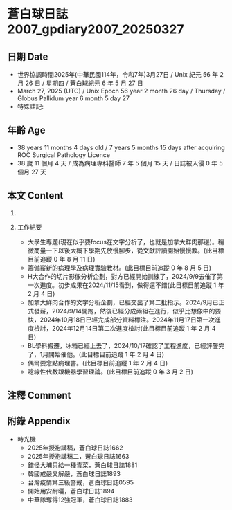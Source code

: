 [_metadata_:encoding]: - "utf-8"
[_metadata_:language]: - "zh-Hant-TW"
[_metadata_:fileformat]: - "markdown"
[_metadata_:MIME_type]: - "text/plain"
[_metadata_:markdown_version]: - "commonmark version 0.30"
[_metadata_:markdown_spec]: - "https://spec.commonmark.org/0.30/"

# 蒼白球日誌2007_gpdiary2007_20250327 #

## 日期 Date ##

* 世界協調時間2025年(中華民國114年，令和7年)3月27日 / Unix 紀元 56 年 2 月 26 日 / 星期四 / 蒼白球紀元 6 年 5 月 27 日
* March 27, 2025 (UTC) / Unix Epoch 56 year 2 month 26 day / Thursday / Globus Pallidum year 6 month 5 day 27
* 特殊註記:

## 年齡 Age ##

* 38 years 11 months 4 days old / 7 years 5 months 15 days after acquiring ROC Surgical Pathology Licence
* 38 歲 11 個月 4 天 / 成為病理專科醫師 7 年 5 個月 15 天 / 日誌被入侵 0 年 5 個月 27 天

## 本文 Content ##

1. 

2. 工作紀要

    - 大學生專題(現在似乎要focus在文字分析了，也就是加拿大鮮肉那邊)。稍微商量一下以後大概下學期先放慢腳步，從文獻評讀開始慢慢教。(此目標目前追蹤 0 年 8 月 11 日)
    - 籌備嶄新的病理學及病理實驗教材。(此目標目前追蹤 0 年 8 月 5 日)
    - H大合作的切片影像分析企劃，對方已經開始訓練了，2024/9/9去催了第一次進度。初步成果在2024/11/15看到，做得還不錯(此目標目前追蹤 1 年 2 月 4 日)
    - 加拿大鮮肉合作的文字分析企劃，已經交出了第二批指示。2024/9月已正式發薪，2024/9/14開跑，然後已經分成兩組在進行，似乎比想像中的要快，2024年10月18日已經完成部分資料標注。2024年11月17日第一次進度檢討，2024年12月14日第二次進度檢討(此目標目前追蹤 1 年 2 月 4 日)
    - BL學科搬遷，冰箱已經上去了，2024/10/17確認了工程進度，已經評鑒完了，1月開始催他。(此目標目前追蹤 1 年 2 月 4 日)
    - 偶爾要念點病理書。(此目標目前追蹤 1 年 2 月 4 日)
    - 唸線性代數跟機器學習理論。(此目標目前追蹤 0 年 3 月 2 日)

## 注釋 Comment ##


## 附錄 Appendix ##

* 時光機
    - 2025年授袍講稿，蒼白球日誌1662
    - 2025年授袍講稿二，蒼白球日誌1663
    - 錯怪大埔只給一種青菜，蒼白球日誌1881
    - 韓國戒嚴又解嚴，蒼白球日誌1893
    - 台灣疫情第三級警戒，蒼白球日誌0595
    - 開始用安耐曬，蒼白球日誌1894
    - 中華隊奪得12強冠軍，蒼白球日誌1883
